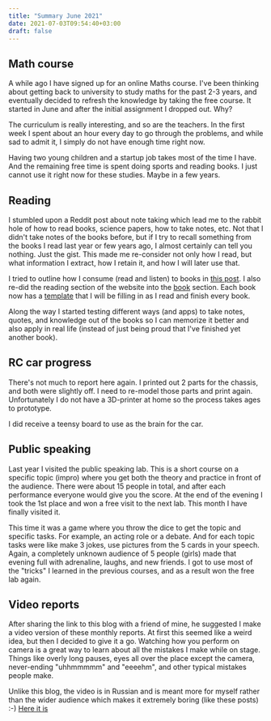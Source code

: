 ```yaml
---
title: "Summary June 2021"
date: 2021-07-03T09:54:40+03:00
draft: false
---
```

## Math course

A while ago I have signed up for an online Maths course. I've been thinking about getting back to university to study
maths for the past 2-3 years, and eventually decided to refresh the knowledge by taking the free course. It started
in June and after the initial assignment I dropped out. Why?

The curriculum is really interesting, and so are the teachers. In the first week I spent about an hour every day to
go through the problems, and while sad to admit it, I simply do not have enough time right now.

Having two young children and a startup job takes most of the time I have. And the remaining free time is spent doing
sports and reading books. I just cannot use it right now for these studies. Maybe in a few years.

## Reading

I stumbled upon a Reddit post about note taking which lead me to the rabbit hole of how to read books, science papers,
how to take notes, etc. Not that I didn't take notes of the books before, but if I try to recall something from the books
I read last year or few years ago, I almost certainly can tell you nothing. Just the gist. This made me re-consider
not only how I read, but what information I extract, how I retain it, and how I will later use that.

I tried to outline how I consume (read and listen) to books in [this post](/blog/2021/06/how-i-consume-books/). I also
re-did the reading section of the website into the [book](/book/) section. Each book now has a
[template](https://rtjom.com/book/genome-the-autobiography-of-a-species-in-23-chapters/) that I will be filling in
as I read and finish every book.

Along the way I started testing different ways (and apps) to take notes, quotes, and knowledge out of the books so I
can memorize it better and also apply in real life (instead of just being proud that I've finished yet another book).

## RC car progress

There's not much to report here again. I printed out 2 parts for the chassis, and both were slightly off. I need to
re-model those parts and print again. Unfortunately I do not have a 3D-printer at home so the process takes ages to
prototype.

I did receive a teensy board to use as the brain for the car.

## Public speaking

Last year I visited the public speaking lab. This is a short course on a specific topic (impro) where you get both
the theory and practice in front of the audience. There were about 15 people in total, and after each performance
everyone would give you the score. At the end of the evening I took the 1st place and won a free visit to the next lab.
This month I have finally visited it.

This time it was a game where you throw the dice to get the topic and specific tasks. For example, an acting role or a
debate. And for each topic tasks were like make 3 jokes, use pictures from the 5 cards in your speech. Again, a completely
unknown audience of 5 people (girls) made that evening full with adrenaline, laughs, and new friends. I got to use
most of the "tricks" I learned in the previous courses, and as a result won the free lab again.

## Video reports

After sharing the link to this blog with a friend of mine, he suggested I make a video version of these monthly reports.
At first this seemed like a weird idea, but then I decided to give it a go. Watching how you perform on camera is a
great way to learn about all the mistakes I make while on stage. Things like overly long pauses, eyes all over the place
except the camera, never-ending "uhhmmmmm" and "eeeehm", and other typical mistakes people make.

Unlike this blog, the video is in Russian and is meant more for myself rather than the wider audience which makes it
extremely boring (like these posts) :-) [Here it is](https://youtu.be/v2X1odyTcQI)
